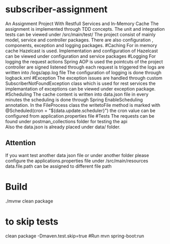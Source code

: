 # subscriber-assignment
An Assignment Project With Restfull Services and In-Memory Cache
The assignment is implemented through TDD concepts. The unit and integration tests can be viewed under /src/main/test/
The project consist of mainly model, service and controller packages. There are also configuration , 
components, exception and logging packages.
#Caching
For in memory cache Hazelcast is used. Implementation and configuration of Hazelcast can be viewed under configuration and service packages
#Logging
For logging the request actions Spring AOP is used the pointcuts of the project controller are signed listened through each request is triggered
the logs are written into /logs/app.log file 
The configuration of logging is done through logback.xml 
#Exception
The exception issues are handled through custom SubscriberNotFoundException class  which is used for rest services
the implemantation of exceptions can be viewed under exception package.
#Scheduling
The cache content is written into data.json file in every minutes
the scheduling is done through Spring EnableScheduling annotation. 
In the FileProcess class the writetoFile method is marked with @Scheduled(cron = "${data.update.scheduler}")
the cron value can be configured from application.properties file 
#Tests
The requests can be found under postman_collections folder for testing the api\
Also the data.json is already placed under data/ folder. 

## Attention 
If you want test another data json file or under another folder please configure the applications.properties file
under /src/main/resources
data.file.path can be assigned to different file path 



# Build 

./mvnw clean package

# to skip tests 
clean package -Dmaven.test.skip=true
#Run 
mvn spring-boot:run

